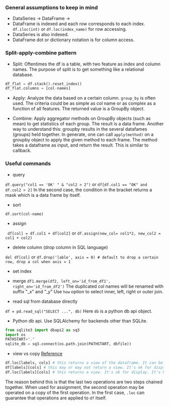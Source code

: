 ### General assumptions to keep in mind
  * DataSeries -> DataFrame -> 
  * DataFrame is indexed and each row corresponds to each index. `df.iloc(int)` or `df.loc(index_name)` for row accessing.
  * DataSeries is also indexed.
  * DataFrame dot or dictionary notation is for column access.
  
### Split-apply-combine pattern
  * Split: Oftentimes the df is a table, with two feature as index and column names. The purpose of split is to get something like 
           a relational database.
           
  ```python
  df_flat = df.stack().reset_index()
  df_flat.columns = [col-names]
  ```
  * Apply: Analyze the data based on a certain column. `group_by` is often used. The criteria could be as simple as col name
    or as complex as a function of all features. The returned value is a GroupBy object.
  
  * Combine: Apply aggregator methods on GroupBy objects (such as mean) to get statistics of each group. The result is a data frame. Another way to understand this: groupby results in the several datafames (groups) held together. In generate, one can call `apply(method)` on a groupby object to apply the given method to each frame. The method takes a dataframe as input, and return the result. This is similar to callback.
### Useful commands
  * query
  
  `df.query("col1 == 'OK' " & "col2 > 2")` or `df[df.col1 == "OK" and df.col2 > 2]`
  In the second case, the condition in the bracket returns a mask which is a data frame by itself.
  
  * sort
  
  `df.sort(col-name)`
  
  * assign
  
  ` df[col] = df.col1 + df[col2]` or `df.assign(new_col= col1*2, new_col2 = col1 + col2)`
  
  * delete column (drop column in SQL language)
  
  `del df[col]` or 
  `df.drop('lable', axis = 0) # default to drop a certain row, drop a col when axis = 1`
  
  * set index
  
  * merge
  `df1.merge(df2, left_on='id_from_df1', right_on='id_from_df2')` The duplicated col names will be renamed with suffix "_x" and "_y"
  Use `how` option to select inner, left, right or outer join.
  
  * read sql from database directly
  
  `df = pd.read_sql("SELECT ...", db)` Here `db` is a python db api object.
  
  * Python db api. Use SQLAlchemy for backends other than SQLite.
  ```python
  from sqlite3 import dbapi2 as sq3
  import os
  PATHSTART="."
  sqlite_db = sq3.connect(os.path.join(PATHSTART, dbfile))
  ```
  * view vs copy
     [Reference](http://pandas.pydata.org/pandas-docs/stable/indexing.html#indexing-view-versus-copy)

  ```python
  df.loc[labels, cols] # this returns a view of the dataframe. It can be used for both display and assignment. This is prefered.
  df[labels][cols] # this may or may not return a view. It's ok for display, but not safe for assignment.
  df.loc[labels][cols] # this returns a view. It's ok for display. It's NOT ok for assignment.
  ```
  The reason behind this is that the last two operations are two steps chained together. When used for assignment, the second operation
  may be operated on a copy of the first operation. In the first case, `.loc` can guarantee that operations are applied to `df` itself.

